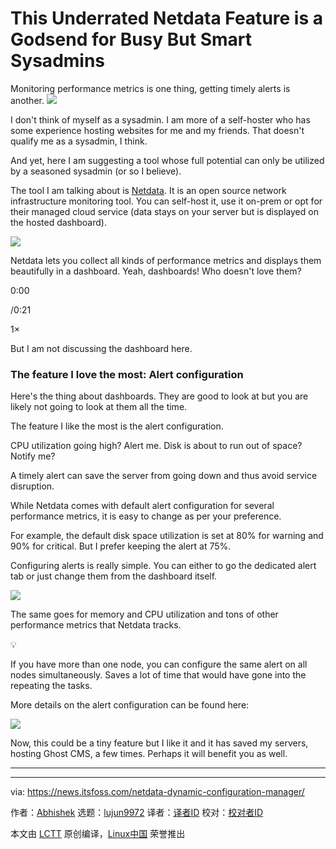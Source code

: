 [#]: subject: "This Underrated Netdata Feature is a Godsend for Busy But Smart Sysadmins"
[#]: via: "https://news.itsfoss.com/netdata-dynamic-configuration-manager/"
[#]: author: "Abhishek https://news.itsfoss.com/author/root/"
[#]: collector: "lujun9972/lctt-scripts-1705972010"
[#]: translator: " "
[#]: reviewer: " "
[#]: publisher: " "
[#]: url: " "

This Underrated Netdata Feature is a Godsend for Busy But Smart Sysadmins
======
Monitoring performance metrics is one thing, getting timely alerts is
another.
[![][1]][2]

I don't think of myself as a sysadmin. I am more of a self-hoster who has some experience hosting websites for me and my friends. That doesn't qualify me as a sysadmin, I think.

And yet, here I am suggesting a tool whose full potential can only be utilized by a seasoned sysadmin (or so I believe).

The tool I am talking about is [Netdata][3]. It is an open source network infrastructure monitoring tool. You can self-host it, use it on-prem or opt for their managed cloud service (data stays on your server but is displayed on the hosted dashboard).

![][4]

Netdata lets you collect all kinds of performance metrics and displays them beautifully in a dashboard. Yeah, dashboards! Who doesn't love them?

0:00

/0:21

1×

But I am not discussing the dashboard here.

### The feature I love the most: Alert configuration

Here's the thing about dashboards. They are good to look at but you are likely not going to look at them all the time.

The feature I like the most is the alert configuration.

CPU utilization going high? Alert me. Disk is about to run out of space? Notify me?

A timely alert can save the server from going down and thus avoid service disruption.

While Netdata comes with default alert configuration for several performance metrics, it is easy to change as per your preference.

For example, the default disk space utilization is set at 80% for warning and 90% for critical. But I prefer keeping the alert at 75%.

Configuring alerts is really simple. You can either to go the dedicated alert tab or just change them from the dashboard itself.

![][5]

The same goes for memory and CPU utilization and tons of other performance metrics that Netdata tracks.

💡

If you have more than one node, you can configure the same alert on all nodes simultaneously. Saves a lot of time that would have gone into the repeating the tasks.

More details on the alert configuration can be found here:

![][6]

Now, this could be a tiny feature but I like it and it has saved my servers, hosting Ghost CMS, a few times. Perhaps it will benefit you as well.

* * *

--------------------------------------------------------------------------------

via: https://news.itsfoss.com/netdata-dynamic-configuration-manager/

作者：[Abhishek][a]
选题：[lujun9972][b]
译者：[译者ID](https://github.com/译者ID)
校对：[校对者ID](https://github.com/校对者ID)

本文由 [LCTT](https://github.com/LCTT/TranslateProject) 原创编译，[Linux中国](https://linux.cn/) 荣誉推出

[a]: https://news.itsfoss.com/author/root/
[b]: https://github.com/lujun9972
[1]: https://news.itsfoss.com/assets/images/pikapods-banner-v3.webp
[2]: https://www.pikapods.com/?utm_campaign=banner-2024-05&utm_source=itsfoss
[3]: https://www.netdata.cloud/
[4]: https://github.githubassets.com/assets/pinned-octocat-093da3e6fa40.svg
[5]: https://news.itsfoss.com/content/images/2024/08/netdata-alert-configuration-manager.png
[6]: https://learn.netdata.cloud/img/favicon-32x32.png
